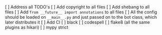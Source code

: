 [ ] Address all TODO's
[ ] Add copyright to all files
[ ] Add shebang to all files
[ ] Add `from __future__ import annotations` to all files
[ ] All the config should be loaded on `__main__.py` and just passed on to the bot class, which later distributes it
[ ] Add CI 
    [ ] black
    [ ] codespell
    [ ] flake8 (all the same plugins as hikari)
    [ ] mypy strict
